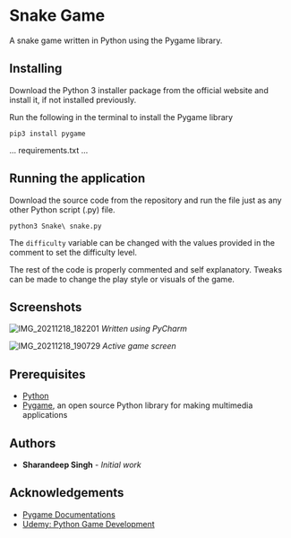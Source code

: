 # Snake Game
A snake game written in Python using the Pygame library.


## Installing
Download the Python 3 installer package from the official website and install it, if not installed previously.

Run the following in the terminal to install the Pygame library
```
pip3 install pygame
```

...
requirements.txt
...


## Running the application
Download the source code from the repository and run the file just as any other Python script (.py) file.
```
python3 Snake\ snake.py
```

The `difficulty` variable can be changed with the values provided in the comment to set the difficulty level.

The rest of the code is properly commented and self explanatory. Tweaks can be made to change the play style or visuals of the game.


## Screenshots


![IMG_20211218_182201](https://user-images.githubusercontent.com/79913163/146642830-00993981-e697-4504-ae31-baee7ddf67f9.jpg)
*Written using PyCharm*


![IMG_20211218_190729](https://user-images.githubusercontent.com/79913163/146643107-786fb6b1-a17c-43ee-8ab2-6029530935d9.jpg)
*Active game screen*




## Prerequisites
* [Python](https://www.python.org)
* [Pygame](https://www.pygame.org/wiki/GettingStarted), an open source Python library for making multimedia applications


## Authors

* **Sharandeep Singh** - *Initial work*


## Acknowledgements
* [Pygame Documentations](https://www.pygame.org/docs/)
* [Udemy: Python Game Development](https://www.udemy.com/python-game-development-creating-a-snake-game-from-scratch/learn/v4/overview)
